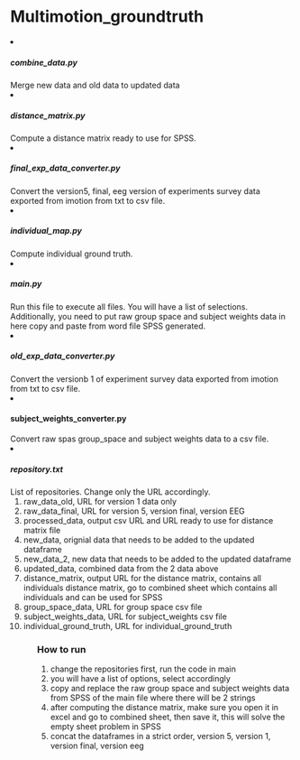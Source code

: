 # Multimotion_groundtruth
<li>
    <h5>combine_data.py</h5>
    Merge new data and old data to updated data
</li>

<li>
    <h5>distance_matrix.py</h5>
    Compute a distance matrix ready to use for SPSS.
</li>

<li>
    <h5>final_exp_data_converter.py</h5>
    Convert the version5, final, eeg version of experiments survey data exported from imotion from txt to csv file.
</li>

<li>
    <h5>individual_map.py</h5>
    Compute individual ground truth.
</li>

<li>
    <h5>main.py</h5>
    Run this file to execute all files. You will have a list of selections. Additionally, you need to put raw group space and subject weights data in here copy and paste from word file SPSS generated.
</li>

<li>
    <h5>old_exp_data_converter.py</h5>
    Convert the versionb 1 of experiment survey data exported from imotion from txt to csv file.
</li>
<li>
    <h4>subject_weights_converter.py</h4>
    Convert raw spas group_space and subject weights data to a csv file.
</li>
<li>
    <h5>repository.txt</h5>
    List of repositories. Change only the URL accordingly.
<ol>
  <li>
  raw_data_old, URL for version 1 data only
  </li>
  <li>
  raw_data_final, URL for version 5, version final, version EEG
  </li>
  <li>
  processed_data, output csv URL and URL ready to use for distance matrix file
  </li>
  <li>
  new_data, orignial data that needs to be added to the updated dataframe
  </li>
  <li>
  new_data_2, new data that needs to be added to the updated dataframe
    </li>
  <li>
  updated_data, combined data from the 2 data above
    </li>
  <li>
  distance_matrix, output URL for the distance matrix, contains all individuals distance matrix, go to combined sheet which contains all individuals and can be used for SPSS
    </li>
  <li>
  group_space_data, URL for  group space csv file
    </li>
  <li>  
  subject_weights_data, URL for subject_weights csv file
    </li>
  <li>
  individual_ground_truth, URL for individual_ground_truth
    </li>
<ol>
</li>




<h3>How to run</h4>
<ol>
<li>
   change the repositories first, run the code in main
</li>

<li>
  you will have a list of options, select accordingly
</li>

<li>
  copy and replace the raw group space and subject weights data from SPSS of the main file where there will be 2 strings
</li>

<li>
  after computing the distance matrix, make sure you open it in excel and go to combined sheet, then save it, this will solve the empty sheet problem in SPSS
</li>

<li>
  concat the dataframes in a strict order, version 5, version 1, version final, version eeg
</li>

<ol>

